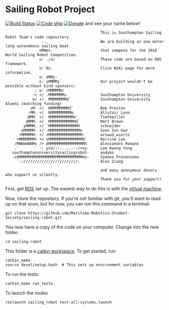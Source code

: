 # Sailing Robot Project
[![Build Status](https://travis-ci.org/Maritime-Robotics-Student-Society/sailing-robot.svg?branch=master)](https://travis-ci.org/Maritime-Robotics-Student-Society/sailing-robot) 
[![Code ship](https://codeship.com/projects/c7f9b0a0-ab07-0133-6c63-4a9cc2c4d260/status?branch=master)]()
[![Donate](https://img.shields.io/badge/Donate-PayPal-green.svg)](https://www.paypal.com/cgi-bin/webscr?cmd=_s-xclick&hosted_button_id=TUL52K7SWV2GL) and see your name below!

```
                                          This is Southampton Sailing Robot Team's code repository.
                -..                       We are building an one meter long autonomous sailing boat  
               oMNm+.                     that compete for the 2016 World Sailing Robot Competition.
               o: ./o/                    These code are based on ROS framework. 
               o:`Ns.                     Click WiKi page for more information. 
               o: dMMy-                   
               o: sMMMMy`                 Our project wouldn't be possible without kind sponsors: 
             : o: /MMMMMN/               
            :+ +/ .MMMMMMMs               Southampton University 
            m/ +/  MMMMMMMMd`             Southampton University Alumni (matching funding)
           sM- +/  NMMMMMMMMd`            Bob Preston
          :MM- +/  NMMMMMMMMMm.           Alistair Lynn
         .NMM. +/  NMMMMMMMMMMm`          Timfkmiller
         dMMM. +/  MMMMMMMMMMMMd`         Matt Brown
        yMMMM. +/ `MMMMMMMMMMMMMh         schneider
       oMMMMM- +/ -MMMMMMMMMMMMMMo        Soon Sun Gan
      +MMMMMM: +/ +MMMMMMMMMMMMMMM:       arnaud_wiertz
     +MMMMMMM+ ++ sMMMMMMMMMMMMMMMN`      Kerrine Lee
    /MNNmmNNMs /+ dMMMMMMMMMMMMMMMMh      Alessandro Romano
    .`      `` -: yso/::-....--:/+oy.     Lee Kwong Yong
  `southamptonuniversitysailingrobot-     andybs
   .odMMMMMMMMMMMMMMMMMMMMMMMMMMMMms-     Simone Provenzano
     `-:////////////////////////-         Alex Ziang 
                                          
                                          and many anonymous donors who support us silently.
                                          Thank you for your support!
```
First, get [ROS](http://www.ros.org/) set up. The easiest way to do this is with the [virtual machine](https://github.com/Maritime-Robotics-Student-Society/sailing-robot/wiki/Virtual-Machine-for-Windows-Mac-users).

Now, clone the repository. If you're not familiar with git, you'll want to read up on that soon, but for now, you can run this command in a terminal:

    git clone https://github.com/Maritime-Robotics-Student-Society/sailing-robot.git

You now have a copy of the code on your computer. Change into the new folder:

    cd sailing-robot

This folder is a [catkin workspace](http://wiki.ros.org/catkin/workspaces). To get started, run:

    catkin_make
    source devel/setup.bash  # This sets up environment variables

To run the tests:

    catkin_make run_tests

To launch the nodes

    roslaunch sailing_robot test-all-systems.launch
